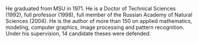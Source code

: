 He graduated from  MSU in 1971. He is a Doctor of Technical Sciences (1992), full professor (1998), full member of the Russian Academy of Natural Sciences (2004). 
He is the author of more than 150 on applied mathematics, modeling, computer graphics, image processing and pattern recognition. Under his supervision, 14 candidate theses were defended.

